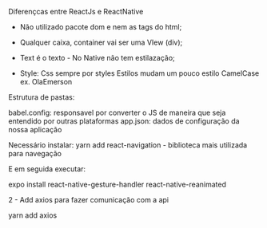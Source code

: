 Diferençcas entre ReactJs e ReactNative

- Não utilizado pacote dom e nem as tags do html;

- Qualquer caixa, container vai ser uma VIew (div);

- Text é o texto - No Native não tem estilazação;

- Style: Css sempre por styles
Estilos mudam um pouco estilo CamelCase  ex. OlaEmerson


Estrutura de pastas:

babel.config: responsavel por converter o JS de maneira que seja entendido por outras plataformas
app.json: dados de configuração da nossa aplicação


Necessário instalar: yarn add react-navigation - biblioteca mais utilizada para navegação

E em seguida executar:

expo install react-native-gesture-handler react-native-reanimated


2 - Add axios para fazer comunicação com a api

yarn add axios 